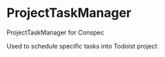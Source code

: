 # ProjectTaskManager
ProjectTaskManager for Conspec

Used to schedule specific tasks into Todoist project
